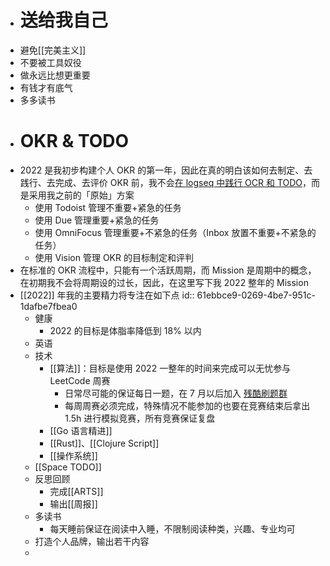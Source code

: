 - # 送给我自己
- 避免[[完美主义]]
- 不要被工具奴役
- 做永远比想更重要
- 有钱才有底气
- 多多读书
- # OKR & TODO
- 2022 是我初步构建个人 OKR 的第一年，因此在真的明白该如何去制定、去践行、去完成、去评价 OKR 前，我不会[在 logseq 中践行 OCR 和 TODO](https://www.bmpi.dev/self/okr-gtd-note-logseq/)，而是采用我之前的「原始」方案
	- 使用 Todoist 管理不重要+紧急的任务
	- 使用 Due 管理重要+紧急的任务
	- 使用 OmniFocus 管理重要+不紧急的任务（Inbox 放置不重要+不紧急的任务）
	- 使用 Vision 管理 OKR 的目标制定和评判
- 在标准的 OKR 流程中，只能有一个活跃周期，而 Mission 是周期中的概念，在初期我不会将周期设的过长，因此，在这里写下我 2022 整年的 Mission
- [[2022]] 年我的主要精力将专注在如下点
  id:: 61ebbce9-0269-4be7-951c-1dafbe7fbea0
	- 健康
		- 2022 的目标是体脂率降低到 18% 以内
	- 英语
	- 技术
		- [[算法]]：目标是使用 2022 一整年的时间来完成可以无忧参与 LeetCode 周赛
			- 日常尽可能的保证每日一题，在 7 月以后加入 [残酷刷题群](http://board.cruelcoding.com/)
			- 每周周赛必须完成，特殊情况不能参加的也要在竞赛结束后拿出 1.5h 进行模拟竞赛，所有竞赛保证复盘
		- [[Go 语言精进]]
		- [[Rust]]、[[Clojure Script]]
		- [[操作系统]]
	- [[Space TODO]]
	- 反思回顾
		- 完成[[ARTS]]
		- 输出[[周报]]
	- 多读书
		- 每天睡前保证在阅读中入睡，不限制阅读种类，兴趣、专业均可
	- 打造个人品牌，输出若干内容
	-